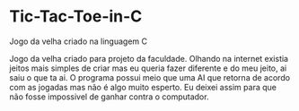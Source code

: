 # Tic-Tac-Toe-in-C
Jogo da velha criado na linguagem C

Jogo da velha criado para projeto da faculdade. Olhando na internet existia jeitos mais simples de criar mas eu queria fazer diferente e do meu jeito, ai saiu o que ta ai. O programa possui meio que uma AI que retorna de acordo com as jogadas mas não é algo muito esperto. Eu deixei assim para que não fosse impossivel de ganhar contra o computador.
